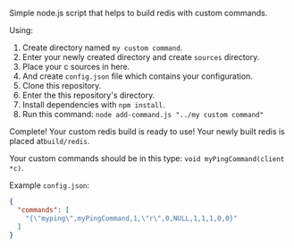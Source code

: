 Simple node.js script that helps to build redis with custom commands.

Using:
  1. Create directory named `my custom command`.
  2. Enter your newly created directory and create `sources` directory.
  3. Place your c sources in here.
  4. And create `config.json` file which contains your configuration.
  5. Clone this repository.
  6. Enter the this repository's directory.
  7. Install dependencies with `npm install`.
  8. Run this command: `node add-command.js "../my custom command"`

Complete! Your custom redis build is ready to use! Your newly built redis is
placed at`build/redis`.

Your custom commands should be in this type: `void myPingCommand(client *c)`.

Example `config.json`:

```json
{
  "commands": [
    "{\"myping\",myPingCommand,1,\"r\",0,NULL,1,1,1,0,0}"
  ]
}
```
